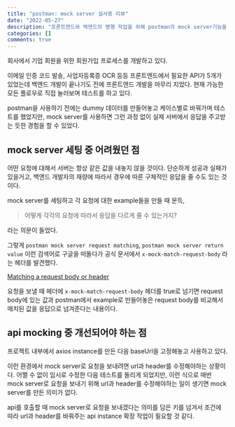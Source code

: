 ```yaml
---
title: "postman: mock server 실사용 리뷰"
date: "2022-05-27"
description: "프론트엔드와 백엔드의 병행 작업을 위해 postman의 mock server기능을 사용해 보았습니다."
categories: []
comments: true
---
```


회사에서 기업 회원을 위한 회원가입 프로세스를 개발하고 있다.

이메일 인증 코드 발송, 사업자등록증 OCR 등등 프론트엔드에서 필요한 API가 5개가 있었는데 백엔드 개발이 끝나기도 전에 프론트엔드 개발을 마무리 지었다. 현재 가능한 모든 플로우로 직접 눌러보며 테스트를 하고 있다.

postman을 사용하기 전에는 dummy 데이터를 만들어놓고 케이스별로 바꿔가며 테스트를 했었지만, mock server를 사용하면 그런 과정 없이 실제 서버에서 응답을 주고받는 듯한 경험을 할 수 있었다.

## mock server 세팅 중 어려웠던 점

어떤 요청에 대해서 서버는 항상 같은 값을 내놓지 않을 것이다. 단순하게 성공과 실패가 있을거고, 백앤드 개발자의 재량에 따라서 경우에 따른 구체적인 응답을 줄 수도 있는 것이다.

mock server를 세팅하고 각 요청에 대한 example들을 만들 때 문득,

> 어떻게 각각의 요청에 따라서 응답을 다르게 줄 수 있는거지? 

라는 의문이 들었다.

그렇게 `postman mock server request matching`, `postman mock server return value` 이런 검색어로 구글을 떠돌다가 공식 문서에서 `x-mock-match-request-body` 라는 헤더를 발견했다.

[Matching a request body or header](https://learning.postman.com/docs/designing-and-developing-your-api/mocking-data/mock-with-api/#matching-a-request-body-or-header)

요청을 보낼 때 헤더에 `x-mock-match-request-body` 헤더를 true로 넘기면 request body에 있는 값과 postman에서 example로 만들어놓은 request body를 비교해서 매치된 값을 응답으로 넘겨준다는 내용이다.

## api mocking 중 개선되어야 하는 점

프로젝트 내부에서 axios instance를 만든 다음 baseUrl을 고정해놓고 사용하고 있다.

이런 환경에서 mock server로 요청을 보내려면 url과 header를 수정해야하는 상황이다. 어쩔 수 없이 임시로 수정한 다음 테스트를 돌리게 되었지만, 이런 식으로 매번 mock server로 요청을 보내기 위해 url과 header를 수정해야하는 일이 생기면 mock server를 만든 의미가 없다.

api를 호출할 때 mock server로 요청을 보내겠다는 의미를 담은 키를 넘겨서 조건에 따라 url과 header를 바꿔주는 api instance 확장 작업이 필요할 것 같다.